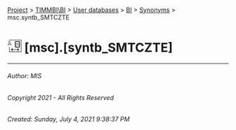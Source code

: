 #### 

[Project](../../../../index.md) > [TIMMBI\\BI](../../../index.md) > [User databases](../../index.md) > [BI](../index.md) > [Synonyms](Synonyms.md) > msc.syntb_SMTCZTE

# ![Synonyms](../../../../Images/Synonym32.png) [msc].[syntb_SMTCZTE]

---

###### Author:  MIS

###### Copyright 2021 - All Rights Reserved

###### Created: Sunday, July 4, 2021 9:38:37 PM

